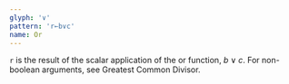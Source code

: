```yaml
---
glyph: '∨'
pattern: 'r←b∨c'
name: Or
---
```


`r` is the result of the scalar application of the or function, $b \lor c$. For non-boolean arguments, see Greatest Common Divisor.